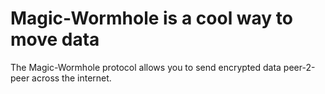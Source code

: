 # Magic-Wormhole is a cool way to move data

The Magic-Wormhole protocol allows you to send encrypted data peer-2-peer across the internet.
